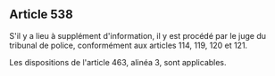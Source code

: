 Article 538
----
S'il y a lieu à supplément d'information, il y est procédé par le juge du
tribunal de police, conformément aux articles 114, 119, 120 et 121.

Les dispositions de l'article 463, alinéa 3, sont applicables.
